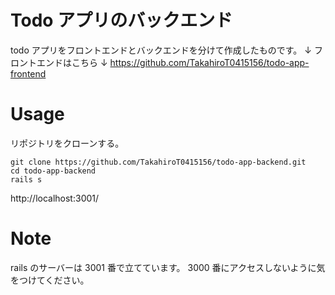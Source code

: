 # Todo アプリのバックエンド

todo アプリをフロントエンドとバックエンドを分けて作成したものです。
↓ フロントエンドはこちら ↓
https://github.com/TakahiroT0415156/todo-app-frontend

# Usage

リポジトリをクローンする。

```terminal:ターミナル
git clone https://github.com/TakahiroT0415156/todo-app-backend.git
cd todo-app-backend
rails s
```

http://localhost:3001/

# Note

rails のサーバーは 3001 番で立てています。
3000 番にアクセスしないように気をつけてください。
